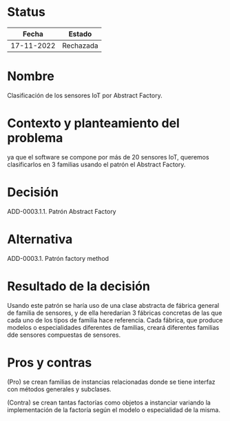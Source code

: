 # Status

| Fecha | Estado |
| --- | --- |
| 17-11-2022 | Rechazada |

# Nombre

Clasificación de los sensores IoT por Abstract Factory.

# Contexto y planteamiento del problema

ya que el software se compone por más de 20 sensores IoT, queremos clasificarlos en 3 familias usando el patrón el Abstract Factory.

# Decisión

ADD-0003.1.1. Patrón Abstract Factory

# Alternativa

ADD-0003.1. Patrón factory method

# Resultado de la decisión

Usando este patrón se haría uso de una clase abstracta de fábrica general de familia de sensores, y de ella heredarían 3 fábricas concretas de las que cada uno de los tipos de familia hace referencia. Cada fábrica, que produce modelos o especialidades diferentes de familias, creará diferentes familias dde sensores compuestas de sensores.

# Pros y contras

(Pro) se crean familias de instancias relacionadas donde se tiene interfaz con métodos generales y subclases.

(Contra) se crean tantas factorías como objetos a instanciar variando la implementación de la factoría según el modelo o especialidad de la misma.
